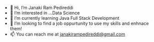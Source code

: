 - 👋 Hi, I’m Janaki Ram Pedireddi
- 👀 I’m interested in ...Data Science
- 🌱 I’m currently learning Java Full Stack Development
- 💞️ I’m looking to find a job oppurtunity to use my skills and enhnace them!
- 📫 You can reach me at janakirampedireddi@gmail.com

<!---
Raam4096/Raam4096 is a ✨ special ✨ repository because its `README.md` (this file) appears on your GitHub profile.
You can click the Preview link to take a look at your changes.
--->
